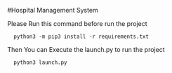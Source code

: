 #Hospital Management System

Please Run this command before run the project
```
  python3 -m pip3 install -r requirements.txt
```


Then You can Execute the launch.py to run the project

```
  python3 launch.py
```
